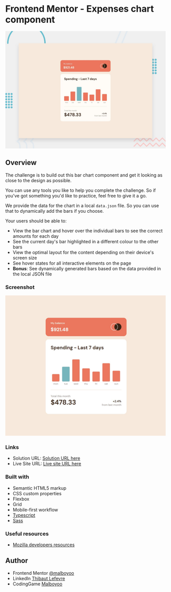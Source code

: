 # Frontend Mentor - Expenses chart component

![Design preview for the Expenses chart component coding challenge](./design/desktop-preview.jpg)

## Overview

The challenge is to build out this bar chart component and get it looking as close to the design as possible.

You can use any tools you like to help you complete the challenge. So if you've got something you'd like to practice, feel free to give it a go.

We provide the data for the chart in a local `data.json` file. So you can use that to dynamically add the bars if you choose.

Your users should be able to:

-  View the bar chart and hover over the individual bars to see the correct amounts for each day
-  See the current day's bar highlighted in a different colour to the other bars
-  View the optimal layout for the content depending on their device's screen size
-  See hover states for all interactive elements on the page
-  **Bonus**: See dynamically generated bars based on the data provided in the local JSON file

### Screenshot

![](./design/final_ver.jpg)

### Links

-  Solution URL: [Solution URL here](https://www.frontendmentor.io/solutions/advice-generator-app-sasstypescript-IXC-M-enPg)
-  Live Site URL: [Live site URL here](https://genuine-kulfi-83e436.netlify.app/)

### Built with

-  Semantic HTML5 markup
-  CSS custom properties
-  Flexbox
-  Grid
-  Mobile-first workflow
-  [Typescript](https://www.typescriptlang.org/)
-  [Sass](https://sass-lang.com/)

### Useful resources

-  [Mozilla developers resources](https://developer.mozilla.org/)

## Author

-  Frontend Mentor [@malboyoo](https://www.frontendmentor.io/profile/malboyoo)
-  LinkedIn [Thibaut Lefevre](https://www.linkedin.com/in/thibaut-lefevre-b60101117/)
-  CodingGame [Malboyoo](https://www.codingame.com/profile/cb8f7ee433b9ee681c9b06a79c0669262406244)
